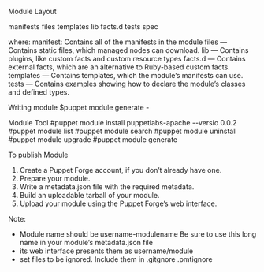 Module Layout

<MODULE NAME>
manifests
files
templates
lib
facts.d
tests
spec

where:
manifest: Contains all of the manifests in the module
files — Contains static files, which managed nodes can download.
lib — Contains plugins, like custom facts and custom resource types
facts.d — Contains external facts, which are an alternative to Ruby-based custom facts. 
templates — Contains templates, which the module’s manifests can use.
tests — Contains examples showing how to declare the module’s classes and defined types.

Writing module
$puppet module generate <username>-<module name>

Module Tool
#puppet module install puppetlabs-apache --versio  0.0.2
#puppet module list
#puppet module search
#puppet module uninstall
#puppet module upgrade
#puppet module generate

To publish Module
1. Create a Puppet Forge account, if you don’t already have one.
2. Prepare your module.
3. Write a metadata.json file with the required metadata.
4. Build an uploadable tarball of your module.
5. Upload your module using the Puppet Forge’s web interface.

Note:
- Module name should be username-modulename Be sure to use this long name in your module’s metadata.json file
- its web interface presents them as username/module
- set files to be ignored. Include them in .gitgnore .pmtignore